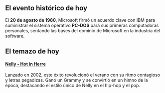 ## El evento histórico de hoy
El **20 de agosto de 1980**, Microsoft firmó un acuerdo clave con IBM para suministrar el sistema operativo **PC-DOS** para sus primeras computadoras personales, sentando las bases del dominio de Microsoft en la industria del software.

## El temazo de hoy
#### [Nelly - Hot in Herre](https://www.youtube.com/watch?v=GeZZr_p6vB8)
Lanzado en 2002, este éxito revolucionó el verano con su ritmo contagioso y letras pegadizas. Ganó un Grammy y se convirtió en un himno de la época, destacando el estilo único de Nelly en el hip-hop y el pop.

